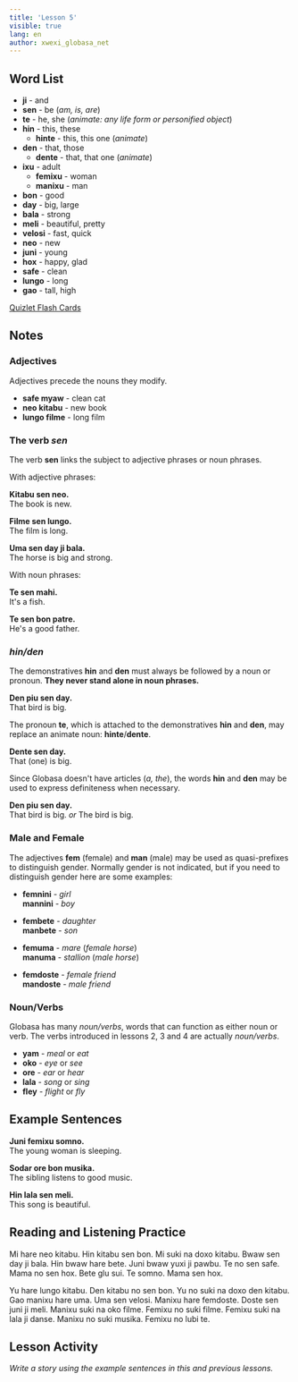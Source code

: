 ```yaml
---
title: 'Lesson 5'
visible: true
lang: en
author: xwexi_globasa_net
---
```


## Word List

* **ji** - and
* **sen** - be (_am, is, are_)
* **te** - he, she (_animate: any life form or personified object_)
* **hin** - this, these
  * **hinte** - this, this one (_animate_)
* **den** - that, those
  * **dente** - that, that one (_animate_)
* **ixu** - adult
  * **femixu** - woman
  * **manixu** - man
* **bon** - good
* **day** - big, large
* **bala** - strong
* **meli** - beautiful, pretty
* **velosi** - fast, quick
* **neo** - new
* **juni** - young
* **hox** - happy, glad
* **safe** - clean
* **lungo** - long 
* **gao** - tall, high

[Quizlet Flash Cards](https://quizlet.com/556030832/globasa-101-lesson-5-flash-cards/)

## Notes

### Adjectives

Adjectives precede the nouns they modify.

* **safe myaw** - clean cat
* **neo kitabu** - new book
* **lungo filme** - long film

### The verb _sen_

The verb **sen** links the subject to adjective phrases or noun phrases.

With adjective phrases: 

**Kitabu sen neo.**  
The book is new.

**Filme sen lungo.**   
The film is long.

**Uma sen day ji bala.**  
The horse is big and strong.

With noun phrases:

**Te sen mahi.**  
It's a fish.

**Te sen bon patre.**  
He's a good father. 

### _hin/den_

The demonstratives **hin** and **den** must always be followed by a noun or pronoun. **They never stand alone in noun phrases.** 

**Den piu sen day.**  
That bird is big.

The pronoun **te**, which is attached to the demonstratives **hin** and **den**, may replace an animate noun: **hinte**/**dente**.

**Dente sen day.**  
That (one) is big. 

Since Globasa doesn't have articles (_a, the_), the words **hin** and **den** may be used to express definiteness when necessary. 

**Den piu sen day.**  
That bird is big. _or_ The bird is big. 
 
### Male and Female

The adjectives **fem** (female) and **man** (male) may be used as quasi-prefixes to distinguish gender. Normally gender is not indicated, but if you need to distinguish gender here are some examples:

* **femnini** - _girl_  
**mannini** - _boy_

* **fembete** - _daughter_  
**manbete** - _son_

* **femuma** - _mare_ (_female horse_)  
**manuma** - _stallion_ (_male horse_)

* **femdoste** - _female friend_  
**mandoste** - _male friend_ 

### Noun/Verbs

Globasa has many _noun/verbs_, words that can function as either noun or verb. The verbs introduced in lessons 2, 3 and 4 are actually _noun/verbs_. 

* **yam** - _meal_ or _eat_
* **oko** - _eye_ or _see_
* **ore** - _ear_ or _hear_
* **lala** - _song_ or _sing_
* **fley** - _flight_ or _fly_

## Example Sentences

**Juni femixu somno.**  
The young woman is sleeping.

**Sodar ore bon musika.**  
The sibling listens to good music.

**Hin lala sen meli.**  
This song is beautiful.

## Reading and Listening Practice

Mi hare neo kitabu. Hin kitabu sen bon. Mi suki na doxo kitabu. Bwaw sen day ji bala. Hin bwaw hare bete. Juni bwaw yuxi ji pawbu. Te no sen safe. Mama no sen hox. Bete glu sui. Te somno. Mama sen hox. 

Yu hare lungo kitabu. Den kitabu no sen bon. Yu no suki na doxo den kitabu. Gao manixu hare uma. Uma sen velosi. Manixu hare femdoste. Doste sen juni ji meli. Manixu suki na oko filme. Femixu no suki filme. Femixu suki na lala ji danse. Manixu no suki musika. Femixu no lubi te.

## Lesson Activity

_Write a story using the example sentences in this and previous lessons._
